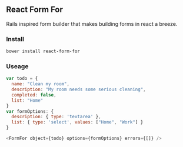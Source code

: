 ## React Form For

Rails inspired form builder that makes building forms in react a breeze.

### Install
```bash
bower install react-form-for
```

### Useage
```javascript
var todo = {
  name: "Clean my room",
  description: "My room needs some serious cleaning",
  completed: false,
  list: "Home"
}
var formOptions: {
  description: { type: 'textarea' },
  list: { type: 'select', values: ["Home", "Work"] }
}

<FormFor object={todo} options={formOptions} errors={[]} />
```
